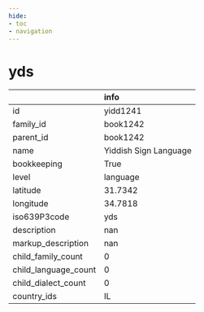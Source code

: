 ```yaml
---
hide:
- toc
- navigation
---
```

# yds
|                      | info                  |
|:---------------------|:----------------------|
| id                   | yidd1241              |
| family_id            | book1242              |
| parent_id            | book1242              |
| name                 | Yiddish Sign Language |
| bookkeeping          | True                  |
| level                | language              |
| latitude             | 31.7342               |
| longitude            | 34.7818               |
| iso639P3code         | yds                   |
| description          | nan                   |
| markup_description   | nan                   |
| child_family_count   | 0                     |
| child_language_count | 0                     |
| child_dialect_count  | 0                     |
| country_ids          | IL                    |